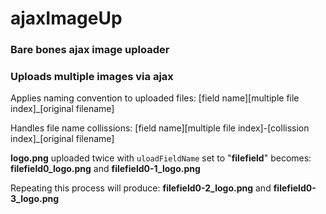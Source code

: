 # ajaxImageUp

### Bare bones ajax image uploader

### Uploads multiple images via ajax

Applies naming convention to uploaded files:
[field name][multiple file index]_[original filename]

Handles file name collissions: 
[field name][multiple file index]-[collission index]_[original filename]

**logo.png** uploaded twice with `uloadFieldName` set to "**filefield**" becomes: 
**filefield0_logo.png** and **filefield0-1_logo.png**

Repeating this process will produce: 
**filefield0-2_logo.png** and **filefield0-3_logo.png**
